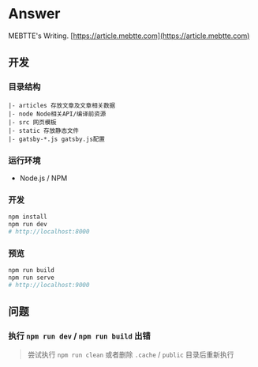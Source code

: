 # Answer

MEBTTE's Writing. [https://article.mebtte.com](https://article.mebtte.com)

## 开发

### 目录结构

```
|- articles 存放文章及文章相关数据
|- node Node相关API/编译前资源
|- src 网页模板
|- static 存放静态文件
|- gatsby-*.js gatsby.js配置
```

### 运行环境

- Node.js / NPM

### 开发

```bash
npm install
npm run dev
# http://localhost:8000
```

### 预览

```bash
npm run build
npm run serve
# http://localhost:9000
```

## 问题

### 执行 `npm run dev` / `npm run build` 出错

> 尝试执行 `npm run clean` 或者删除 `.cache` / `public` 目录后重新执行
